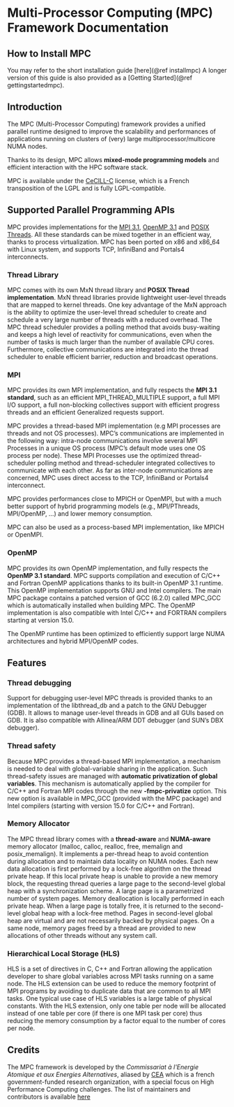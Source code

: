 Multi-Processor Computing (MPC) Framework Documentation
=======================================================

How to Install MPC
------------------

You may refer to the short installation guide [here](@ref installmpc)
A longer version of this guide is also provided as a [Getting Started](@ref gettingstartedmpc).


Introduction
------------

The MPC (Multi-Processor Computing) framework provides a unified parallel
runtime designed to improve the scalability and performances of applications
running on clusters of (very) large multiprocessor/multicore NUMA nodes.

Thanks to its design, MPC allows **mixed-mode programming models** and efficient interaction with the HPC software stack.

MPC is available under the [CeCILL-C][CCC_LNK] license, which is a French
transposition of the LGPL and is fully LGPL-compatible.


Supported Parallel Programming APIs
------------

MPC provides implementations for the [MPI 3.1][MPI_LNK], [OpenMP 3.1][OMP_LNK] and [POSIX Threads][PTH_LNK]. 
All these standards can be mixed together in an efficient way, thanks to process virtualization. 
MPC has been ported on x86 and x86_64 with Linux system, and supports TCP, InfiniBand and Portals4 interconnects.

### Thread Library ###

MPC comes with its own MxN thread library and **POSIX Thread implementation**. MxN
thread libraries provide lightweight user-level threads that are mapped to
kernel threads. One key advantage of the MxN approach is the ability to optimize
the user-level thread scheduler to create and schedule a very large number of
threads with a reduced overhead. The MPC thread scheduler provides a polling
method that avoids busy-waiting and keeps a high level of reactivity for
communications, even when the number of tasks is much larger than the number of
available CPU cores. Furthermore, collective communications are integrated into
the thread scheduler to enable efficient barrier, reduction and broadcast
operations.

### MPI ###

MPC provides its own MPI implementation, and fully respects the **MPI 3.1 standard**,
 such as an efficient MPI_THREAD_MULTIPLE support, a full MPI I/O support, 
a full non-blocking collectives support with efficient progress threads 
and an efficient Generalized requests support.

MPC provides a thread-based MPI implementation (e.g MPI processes are threads and not OS processes).
MPC’s communications are implemented in the following way: 
intra-node communications involve several MPI Processes in a unique OS process 
(MPC’s default mode uses one OS process per node). These MPI Processes use 
the optimized thread-scheduler polling method and thread-scheduler integrated collectives 
to communicate with each other. As far as inter-node communications are concerned, 
MPC uses direct access to the TCP, InfiniBand or Portals4 interconnect. 

MPC provides performances close to MPICH or OpenMPI, but with a much better support 
of hybrid programming models (e.g., MPI/PThreads, MPI/OpenMP, …) and lower memory 
consumption.

MPC can also be used as a process-based MPI implementation, like MPICH or OpenMPI.


### OpenMP ###

MPC provides its own OpenMP implementation, and fully respects the **OpenMP 3.1 standard**.
MPC supports compilation and execution of C/C++ and Fortran OpenMP applications
thanks to its built-in OpenMP 3.1 runtime. This OpenMP implementation supports
GNU and Intel compilers. The main MPC package contains a patched version of GCC
(6.2.0) called MPC_GCC which is automatically installed when building MPC. The
OpenMP implementation is also compatible with Intel C/C++ and FORTRAN compilers
starting at version 15.0. 

The OpenMP runtime has been optimized to
efficiently support large NUMA architectures and hybrid MPI/OpenMP codes.


Features
--------

### Thread debugging ###

Support for debugging user-level MPC threads is provided thanks to an
implementation of the libthread_db and a patch to the GNU Debugger (GDB). It
allows to manage user-level threads in GDB and all GUIs based on GDB. It is also
compatible with Allinea/ARM DDT debugger (and SUN’s DBX debugger).

### Thread safety ###

Because MPC provides a thread-based MPI implementation, a mechanism is needed to
deal with global-variable sharing in the application. Such thread-safety issues
are managed with **automatic privatization of global variables**. This mechanism is
automatically applied by the compiler for C/C++ and Fortran MPI codes through
the new **-fmpc-privatize** option. This new option is available in MPC_GCC
(provided with the MPC package) and Intel compilers (starting with version 15.0
for C/C++ and Fortran).

### Memory Allocator ###

The MPC thread library comes with a **thread-aware** and **NUMA-aware** memory allocator
(malloc, calloc, realloc, free, memalign and posix_memalign). It implements a
per-thread heap to avoid contention during allocation and to maintain data
locality on NUMA nodes. Each new data allocation is first performed by a
lock-free algorithm on the thread private heap. If this local private heap is
unable to provide a new memory block, the requesting thread queries a large page
to the second-level global heap with a synchronization scheme. A large page is a
parametrized number of system pages. Memory deallocation is locally performed in
each private heap. When a large page is totally free, it is returned to the
second-level global heap with a lock-free method. Pages in second-level global
heap are virtual and are not necessarily backed by physical pages. On a same
node, memory pages freed by a thread are provided to new allocations of other
threads without any system call.

### Hierarchical Local Storage (HLS) ###

HLS is a set of directives in C, C++ and Fortran allowing the application
developer to share global variables across MPI tasks running on a same node. The
HLS extension can be used to reduce the memory footprint of MPI programs by
avoiding to duplicate data that are common to all MPI tasks. One typical use
case of HLS variables is a large table of physical constants. With the HLS
extension, only one table per node will be allocated instead of one table per
core (if there is one MPI task per core) thus reducing the memory consumption by
a factor equal to the number of cores per node.

Credits
-------
The MPC framework is developed by the *Commissariat à l'Energie Atomique et aux
Energies Alternatives*, aliased by [CEA][CEA_LNK] which is a french
government-funded research organization, with a special focus on High
Performance Computing challenges. The list of maintainers and contributors is
available [here][MAINTAINERS_MD]

[CCC_LNK]: http://www.cecill.info/index.en.html "CeCILL-C License"
[PTH_LNK]: http://pubs.opengroup.org/onlinepubs/007904975/basedefs/pthread.h.html "POSIX Threads Standard"
[OMP_LNK]: http://www.openmp.org/mp-documents/OpenMP3.1.pdf "OpenMP 3.1 standard"
[MPI_LNK]: https://www.mpi-forum.org/docs/mpi-3.1/mpi31-report.pdf "MPI 3.1 Standard"
[CEA_LNK]: http://www.cea.fr/english-portal/ "CEA Home Page"

[MAINTAINERS_MD]: ../../../MAINTAINERS
